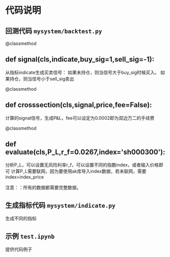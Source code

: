 # 代码说明

## 回测代码 `mysystem/backtest.py`

@classmethod
## def signal(cls,indicate,buy_sig=1,sell_sig=-1):
从指标indicate生成买卖信号：
如果未持仓，则当信号大于buy_sig时候买入。
如果持仓，则当信号小于sell_sig卖出

@classmethod
## def crosssection(cls,signal,price,fee=False):
计算的signal信号，生成P&L，fee可以设定为0.0002即为双边万二的手续费


@classmethod
## def evaluate(cls,P_L,r_f=0.0267,index='sh000300'):
分析P_L，可以设置无风险利率r_f，可以设置不同的指数index，或者输入价格即可
计算P_L需要联网，因为要使用ak库导入index数据，若未联网，需要index=index_price

注意：：所有的数据都需要完整数据。

## 生成指标代码 `mysystem/indicate.py`
生成不同的指标

## 示例 `test.ipynb`
提供代码例子
